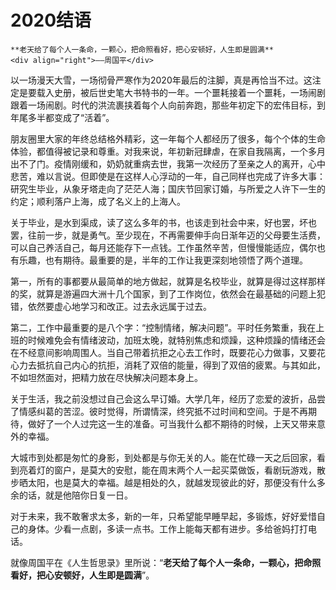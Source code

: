 # 2020结语

```admonish note  
**老天给了每个人一条命，一颗心，把命照看好，把心安顿好，人生即是圆满**   
<div align="right">——周国平</div>
```

以一场漫天大雪，一场彻骨严寒作为2020年最后的注脚，真是再恰当不过。这注定是要载入史册，被后世史笔大书特书的一年。一个噩耗接着一个噩耗，一场闹剧跟着一场闹剧。时代的洪流裹挟着每个人向前奔跑，那些年初定下的宏伟目标，到年尾多半都变成了“活着”。

朋友圈里大家的年终总结格外精彩，这一年每个人都经历了很多，每个个体的生命体验，都值得被记录和尊重。对我来说，年初新冠肆虐，在家自我隔离，一个多月出不了门。疫情刚缓和，奶奶就重病去世，我第一次经历了至亲之人的离开，心中悲苦，难以言说。但即使是在这样人心浮动的一年，自己同样也完成了许多大事：研究生毕业，从象牙塔走向了茫茫人海；国庆节回家订婚，与所爱之人许下一生的约定；顺利落户上海，成了名义上的上海人。

关于毕业，是水到渠成，读了这么多年的书，也该走到社会中来，好也罢，坏也罢，往前一步，就是勇气。至少现在，不再需要伸手向日渐年迈的父母要生活费，可以自己养活自己，每月还能存下一点钱。工作虽然辛苦，但慢慢能适应，偶尔也有乐趣，也有期待。最重要的是，半年的工作让我更深刻地领悟了两个道理。

第一，所有的事都要从最简单的地方做起，就算是名校毕业，就算是得过这样那样的奖，就算是游遍四大洲十几个国家，到了工作岗位，依然会在最基础的问题上犯错，依然要虚心地学习和改正。过去永远属于过去。

第二，工作中最重要的是八个字：“控制情绪，解决问题”。平时任务繁重，我在上班的时候难免会有情绪波动，加班太晚，就特别焦虑和烦躁，这种烦躁的情绪还会在不经意间影响周围人。当自己带着抗拒之心去工作时，既要花心力做事，又要花心力去抵抗自己内心的抗拒，消耗了双倍的能量，得到了双倍的疲累。与其如此，不如坦然面对，把精力放在尽快解决问题本身上。

关于生活，我之前没想过自己会这么早订婚。大学几年，经历了恋爱的波折，品尝了情感纠葛的苦涩。彼时觉得，所谓情深，终究抵不过时间和空间。于是不再期待，做好了一个人过完这一生的准备。可当我什么都不期待的时候，上天又带来意外的幸福。

大城市到处都是匆忙的身影，到处都是与你无关的人。能在忙碌一天之后回家，看到亮着灯的窗户，是莫大的安慰，能在周末两个人一起买菜做饭，看剧玩游戏，散步晒太阳，也是莫大的幸福。越是相处的久，就越发现彼此的好，那便没有什么多余的话，就是他陪你日复一日。

对于未来，我不敢奢求太多，新的一年，只希望能早睡早起，多锻炼，好好爱惜自己的身体。少看一点剧，多读一点书。工作上能每天都有进步。多给爸妈打打电话。

就像周国平在《人生哲思录》里所说：“**老天给了每个人一条命，一颗心，把命照看好，把心安顿好，人生即是圆满**”。
